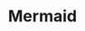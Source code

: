 ---
pid: LS58
title: Mermaid
location_transcription: Logan Square
zipcode: '12571'
outside_phl: 'Red Hook NY '
neighborhood: 
age: '3'
age_range: "<6"
instagram: 
image_file_name: LS_58.jpg
proposal_transcription: 
topic: Figure
topic_summary: '0'
type: Other No Form
keywords_other: 
credit: Nalley
image_labels: 
twitter: 
facebook: 
permalink: "/monuments/ls58/"
layout: item-page
---